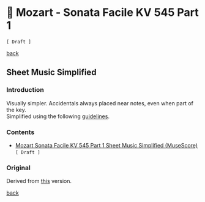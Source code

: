 🎵 Mozart - Sonata Facile KV 545 Part 1
========================================

`[ Draft ]`

[back](../README.md)

Sheet Music Simplified
----------------------

### Introduction

Visually simpler. Accidentals always placed near notes, even when part of the key.  
Simplified using the following [guidelines](https://jjvanzon.github.io/Piano-Playing-Docs/methods/sheet-music-simplification.html).

### Contents

- [Mozart Sonata Facile KV 545 Part 1 Sheet Music Simplified (MuseScore)](mozart-sonata-facile-part-1-sheet-music-simplified.mscz) `[ Draft ]`

### Original

Derived from [this](https://jjvanzon.github.io/Piano-Playing-Docs/mozart-sonata-facile-part-1/sheet-music/README.html) version.

[back](../README.md)
